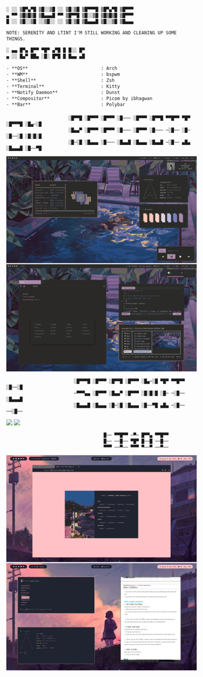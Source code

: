 ```
░ ░░ ▒█▀▄▀█ ▒█░░▒█ ░░ ▒█░▒█ ▒█▀▀▀█ ▒█▀▄▀█ ▒█▀▀▀ 
▄ ▀▀ ▒█▒█▒█ ▒█▄▄▄█ ▀▀ ▒█▀▀█ ▒█░░▒█ ▒█▒█▒█ ▒█▀▀▀ 
█ ░░ ▒█░░▒█ ░░▒█░░ ░░ ▒█░▒█ ▒█▄▄▄█ ▒█░░▒█ ▒█▄▄▄
```

```
NOTE: SERENITY AND LTINT I'M STILL WORKING AND CLEANING UP SOME THINGS.
```

```
░ ▄▄ █▀▄ █▀▀ ▀█▀ ▄▀█ █ █░░ █▀
▄ ░░ █▄▀ ██▄ ░█░ █▀█ █ █▄▄ ▄█

- **OS**                           : Arch
- **WM**                           : bspwm
- **Shell**                        : Zsh
- **Terminal**                     : Kitty
- **Notify Daemon**                : Dunst
- **Compositor**                   : Picom by ibhagwan
- **Bar**                          : Polybar
```
####
```
                       ░█▀▀█ ░█▀▀▀ ░█▀▀▀ ░█─── ░█▀▀▀ ░█▀▀█ ▀▀█▀▀ ▀█▀ ░█▀▀▀█ ░█▄─░█ 
                       ░█▄▄▀ ░█▀▀▀ ░█▀▀▀ ░█─── ░█▀▀▀ ░█─── ─░█── ░█─ ░█──░█ ░█░█░█ 
                       ░█─░█ ░█▄▄▄ ░█─── ░█▄▄█ ░█▄▄▄ ░█▄▄█ ─░█── ▄█▄ ░█▄▄▄█ ░█──▀█
```
<img src="https://raw.githubusercontent.com/verttj/my-home/main/Reflection/Images/screen-1.png">
<img src="https://raw.githubusercontent.com/verttj/my-home/main/Reflection/Images/screen-2.png">

```
                         ░█▀▀▀█ ░█▀▀▀ ░█▀▀█ ░█▀▀▀ ░█▄─░█ ▀█▀ ▀▀█▀▀ ░█──░█ 
                         ─▀▀▀▄▄ ░█▀▀▀ ░█▄▄▀ ░█▀▀▀ ░█░█░█ ░█─ ─░█── ░█▄▄▄█ 
                         ░█▄▄▄█ ░█▄▄▄ ░█─░█ ░█▄▄▄ ░█──▀█ ▄█▄ ─░█── ──░█──
```
<img src="https://raw.githubusercontent.com/r3wind29/my-home/main/Serenity/Screenshot%20/serenity-01.png">
<img src="https://raw.githubusercontent.com/r3wind29/my-home/main/Serenity/Screenshot%20/serenity-03.png">

```
                                    █── ▀▀█▀▀ ─▀─ █▀▀▄ ▀▀█▀▀ 
                                    █── ──█── ▀█▀ █──█ ──█── 
                                    ▀▀▀ ──▀── ▀▀▀ ▀──▀ ──▀──
```
<img src="https://raw.githubusercontent.com/r3wind29/dotfiles-ltint/main/screenshot/2020-12-14_23-33-10_1920x1080.png">
<img src="https://raw.githubusercontent.com/r3wind29/dotfiles-ltint/main/screenshot/2020-12-15_00-00-19_1920x1080.png">
